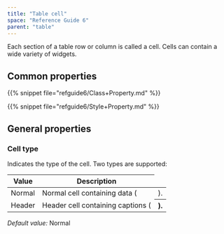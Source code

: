 ```yaml
---
title: "Table cell"
space: "Reference Guide 6"
parent: "table"
---
```



Each section of a table row or column is called a cell. Cells can contain a wide variety of widgets.

## Common properties

{{% snippet file="refguide6/Class+Property.md" %}}

{{% snippet file="refguide6/Style+Property.md" %}}

## General properties

### Cell type

Indicates the type of the cell. Two types are supported:

| Value | Description |
| --- | --- |
| Normal | Normal cell containing data (<td>). |
| Header | Header cell containing captions (<th>). |

_Default value:_ Normal

